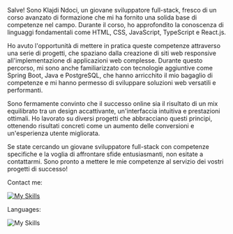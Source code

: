 Salve! Sono Klajdi Ndoci, un giovane sviluppatore full-stack, fresco di un corso avanzato di formazione che mi ha fornito una solida base di competenze nel campo. Durante il corso, ho approfondito la conoscenza di linguaggi fondamentali come HTML, CSS, JavaScript, TypeScript e React.js.

Ho avuto l'opportunità di mettere in pratica queste competenze attraverso una serie di progetti, che spaziano dalla creazione di siti web responsive all'implementazione di applicazioni web complesse. Durante questo percorso, mi sono anche familiarizzato con tecnologie aggiuntive come Spring Boot, Java e PostgreSQL, che hanno arricchito il mio bagaglio di competenze e mi hanno permesso di sviluppare soluzioni web versatili e performanti.

Sono fermamente convinto che il successo online sia il risultato di un mix equilibrato tra un design accattivante, un'interfaccia intuitiva e prestazioni ottimali. Ho lavorato su diversi progetti che abbracciano questi principi, ottenendo risultati concreti come un aumento delle conversioni e un'esperienza utente migliorata.

Se state cercando un giovane sviluppatore full-stack con competenze specifiche e la voglia di affrontare sfide entusiasmanti, non esitate a contattarmi. Sono pronto a mettere le mie competenze al servizio dei vostri progetti di successo!

Contact me:

[![My Skills](https://skillicons.dev/icons?i=js,html,css,wasm)]((https://www.linkedin.com/in/klajdindocideveloperweb/))

Languages:

![My Skills](https://skillicons.dev/icons?i=js,html,css,java,react,bootstrap,spring,node,git,typescript,sass,postgresql,redux)
